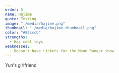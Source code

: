 ```yaml
---
order: 5
name: Hajime
quote: Testing
image: "./media/hajime.png"
thumbnail: "./media/hajime-thumbnail.png"
color: "#83cccb"
strengths:
  - Has cool toys
weaknesses:
  - Doesn't have tickets for the Moon Ranger show
---
```


Yun's girlfriend
